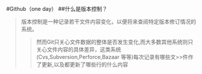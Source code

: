 #Github（one day）
##什么是版本控制？
>版本控制是一种记录若干文件内容变化，以便将来查阅特定版本修订情况的系统。
>>然而Git只关心文件数据的整体是否发生变化,而大多数其他系统则只关心文件内容的具体差异，这类系统(Cvs,Subversion,Perforce,Bazaar 等等)每次记录有哪些文>>件作了更新,以及都更新了哪些行的什么内容

